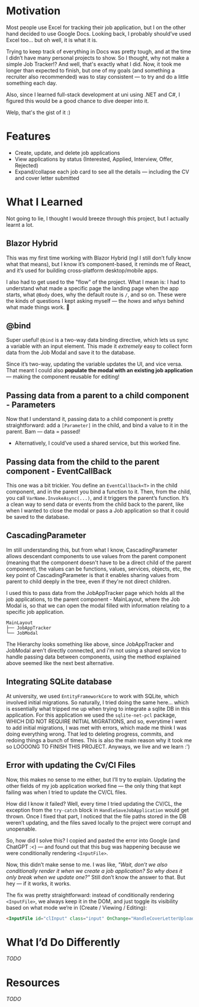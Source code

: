 # Motivation
Most people use Excel for tracking their job application, but I on the other hand decided to use Google Docs. Looking back, I probably should’ve used Excel too... but oh well, it is what it is.

Trying to keep track of everything in Docs was pretty tough, and at the time I didn’t have many personal projects to show. So I thought, why not make a simple Job Tracker!? And well, that's exactly what I did.
Now, it took me longer than expected to finish, but one of my goals (and something a recruiter also recommended) was to stay consistent — to try and do a little something each day.

Also, since I learned full-stack development at uni using .NET and C#, I figured this would be a good chance to dive deeper into it.

Welp, that's the gist of it :)


# Features 
- Create, update, and delete job applications  
- View applications by status (Interested, Applied, Interview, Offer, Rejected)  
- Expand/collapse each job card to see all the details — including the CV and cover letter submitted  

# What I Learned
Not going to lie, I thought I would breeze through this project, but I actually learnt a lot. 

## Blazor Hybrid 
This was my first time working with Blazor Hybrid (ngl I still don’t fully know what that means), but I know it’s component-based, it reminds me of React, and it’s used for building cross-platform desktop/mobile apps.

 I also had to get used to the "flow" of the project. What I mean is: I had to understand what made a specific page the landing page when the app starts, what `@Body` does, why the default route is `/`, and so on. These were the kinds of questions I kept asking myself — the *hows* and *whys* behind what made things work. 🤯

## @bind
Super useful! `@bind` is a two-way data binding directive, which lets us sync a variable with an input element. This made it *extremely* easy to collect form data from the Job Modal and save it to the database.

Since it’s two-way, updating the variable updates the UI, and vice versa. That meant I could also **populate the modal with an existing job application** — making the component reusable for editing!

## Passing data from a parent to a child component - Parameters
Now that I understand it, passing data to a child component is pretty straightforward: add a `[Parameter]` in the child, and bind a value to it in the parent. Bam — data = passed!
- Alternatively, I could’ve used a shared service, but this worked fine.

## Passing data from the child to the parent component - EventCallBack
This one was a bit trickier. You define an `EventCallback<T>` in the child component, and in the parent you bind a function to it. Then, from the child, you call `VarName.InvokeAsync(...)`, and it triggers the parent’s function.
It’s a clean way to send data or events from the child back to the parent, like when I wanted to close the modal or pass a Job application so that it could be saved to the database.

## CascadingParameter
Im still understanding this, but from what I know, CascadingParameter allows descendant components to use values from the parent component (meaning that the component doesn't have to be a direct child of the parent component), the values
can be functions, values, services, objects, etc, the key point of CascadingParameter is that it enables sharing values from parent to child deeply in the tree, even if they're not direct children.

I used this to pass data from the JobAppTracker page which holds all the job applications, to the parent component - MainLayout, where the Job Modal is, so that we can open the modal filled with information relating to a specific 
job application.

```text
MainLayout
├── JobAppTracker
└── JobModal
```

The Hierarchy looks something like above, since JobAppTracker and JobModal aren't directly connected, and i'm not using a shared service to handle passing data between components, using the method explained above seemed like the next 
best alternative.

## Integrating SQLite database
At university, we used `EntityFrameworkCore` to work with SQLite, which involved initial migrations. So naturally, I tried doing the same here... which is essentially what tripped me up when trying to integrate a sqlite DB in this 
application. For this application we used the `sqlite-net-pcl` package, WHICH DID NOT REQUIRE INITIAL MIGRATIONS, and so, everytime I went to add initial migrations, I was met with errors,
which made me think I was doing everything wrong. That led to deleting progress, commits, and redoing things a bunch of times. This is also the main reason why it took me so LOOOONG TO FINISH THIS PROJECT. Anyways, we live and we learn :')

## Error with updating the Cv/Cl Files
Now, this makes no sense to me either, but I’ll try to explain. Updating the other fields of my job application worked fine — the only thing that kept failing was when I tried to update the CV/CL files.

How did I know it failed? Well, every time I tried updating the CV/CL, the exception from the `try-catch` block in `HandleSaveJobApplication` would get thrown. Once I fixed that part, I noticed that the file paths stored in the DB weren’t updating, and the files saved locally to the project were corrupt and unopenable.

So, how did I solve this? I copied and pasted the error into Google (and ChatGPT :<) — and found out that this bug was happening because we were conditionally rendering `<InputFile>`.

Now, this didn’t make sense to me. I was like, _"Wait, don’t we also conditionally render it when we create a job application? So why does it only break when we update one?"_ Still don’t know the answer to that. But hey — if it works, it works.

The fix was pretty straightforward: instead of conditionally rendering `<InputFile>`, we always keep it in the DOM, and just toggle its visibility based on what mode we’re in (Create / Viewing / Editing):

```html
<InputFile id="clInput" class="input" OnChange="HandleCoverLetterUpload" style="@(!IsViewMode ? "" : "display: none;")" /> 
```

# What I’d Do Differently
_TODO_

# Resources
_TODO_

